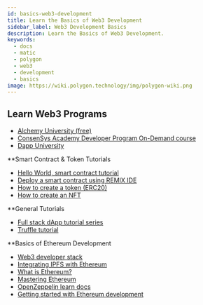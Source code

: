 ```yaml
---
id: basics-web3-development
title: Learn the Basics of Web3 Development
sidebar_label: Web3 Development Basics
description: Learn the Basics of Web3 Development.
keywords:
  - docs
  - matic
  - polygon
  - web3
  - development
  - basics
image: https://wiki.polygon.technology/img/polygon-wiki.png
---
```


## Learn Web3 Programs
- [Alchemy University (free)](https://university.alchemy.com)
- [ConsenSys Academy Developer Program On-Demand course](https://consensys.net/academy/ondemand/)
- [Dapp University](https://www.youtube.com/channel/UCY0xL8V6NzzFcwzHCgB8orQ)

**Smart Contract & Token Tutorials
- [Hello World, smart contract tutorial](https://docs.alchemy.com/alchemy/tutorials/hello-world-smart-contract)
- [Deploy a smart contract using REMIX IDE](https://www.quicknode.com/guides/solidity/how-to-deploy-a-smart-contract-on-matic-polygon)
- [How to create a token (ERC20)](https://www.quicknode.com/guides/solidity/how-to-create-and-deploy-an-erc20-token)
- [How to create an NFT](https://docs.alchemy.com/alchemy/tutorials/how-to-create-an-nft)

**General Tutorials
- [Full stack dApp tutorial series](https://kauri.io/#collections/Full%20Stack%20dApp%20Tutorial%20Series/full-stack-dapp-tutorial-series-intro/)
- [Truffle tutorial](https://www.trufflesuite.com/tutorial)

**Basics of Ethereum Development
- [Web3 developer stack](https://www.quicknode.com/guides/web3-sdks/the-web3-developer-stack)
- [Integrating IPFS with Ethereum](https://www.quicknode.com/guides/web3-sdks/how-to-integrate-ipfs-with-ethereum)
- [What is Ethereum?](https://blockgeeks.com/guides/ethereum/)
- [Mastering Ethereum](https://github.com/ethereumbook/ethereumbook)
- [OpenZeppelin learn docs](https://docs.openzeppelin.com/learn/)
- [Getting started with Ethereum development](https://medium.com/alchemy-api/getting-started-with-ethereum-development-using-alchemy-c3d6a45c567f)












